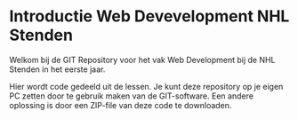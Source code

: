 # Introductie Web Devevelopment NHL Stenden 
Welkom bij de GIT Repository voor het vak Web Development bij de NHL Stenden in het eerste jaar.

Hier wordt code gedeeld uit de lessen. Je kunt deze repository op je eigen PC zetten door te gebruik maken van de GIT-software. 
Een andere oplossing is door een ZIP-file van deze code te downloaden.


